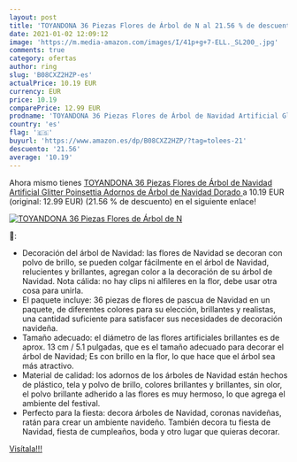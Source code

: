 ```yaml
---
layout: post
title: 'TOYANDONA 36 Piezas Flores de Árbol de N al 21.56 % de descuento'
date: 2021-01-02 12:09:12
image: 'https://m.media-amazon.com/images/I/41p+g+7-ELL._SL200_.jpg'
comments: true
category: ofertas
author: ring
slug: 'B08CXZ2HZP-es'
actualPrice: 10.19 EUR
currency: EUR
price: 10.19
comparePrice: 12.99 EUR
prodname: 'TOYANDONA 36 Piezas Flores de Árbol de Navidad Artificial Glitter Poinsettia Adornos de Árbol de Navidad  Dorado '
country: 'es'
flag: '🇪🇸'
buyurl: 'https://www.amazon.es/dp/B08CXZ2HZP/?tag=tolees-21'
descuento: '21.56'
average: '10.19'
---
```


Ahora mismo tienes [TOYANDONA 36 Piezas Flores de Árbol de Navidad Artificial Glitter Poinsettia Adornos de Árbol de Navidad  Dorado ](https://www.amazon.es/dp/B08CXZ2HZP/?tag=tolees-21) a 10.19 EUR (original: 12.99 EUR) (21.56 %  de descuento) en el siguiente enlace!

[![TOYANDONA 36 Piezas Flores de Árbol de N](https://m.media-amazon.com/images/I/41p+g+7-ELL._SL200_.jpg)](https://www.amazon.es/dp/B08CXZ2HZP/?tag=tolees-21)

🔎:

- Decoración del árbol de Navidad: las flores de Navidad se decoran con polvo de brillo, se pueden colgar fácilmente en el árbol de Navidad, relucientes y brillantes, agregan color a la decoración de su árbol de Navidad. Nota cálida: no hay clips ni alfileres en la flor, debe usar otra cosa para unirla.
- El paquete incluye: 36 piezas de flores de pascua de Navidad en un paquete, de diferentes colores para su elección, brillantes y realistas, una cantidad suficiente para satisfacer sus necesidades de decoración navideña.
- Tamaño adecuado: el diámetro de las flores artificiales brillantes es de aprox. 13 cm / 5.1 pulgadas, que es el tamaño adecuado para decorar el árbol de Navidad; Es con brillo en la flor, lo que hace que el árbol sea más atractivo.
- Material de calidad: los adornos de los árboles de Navidad están hechos de plástico, tela y polvo de brillo, colores brillantes y brillantes, sin olor, el polvo brillante adherido a las flores es muy hermoso, lo que agrega el ambiente del festival.
- Perfecto para la fiesta: decora árboles de Navidad, coronas navideñas, ratán para crear un ambiente navideño. También decora tu fiesta de Navidad, fiesta de cumpleaños, boda y otro lugar que quieras decorar.

[Visítala!!!](https://www.amazon.es/dp/B08CXZ2HZP/?tag=tolees-21)
